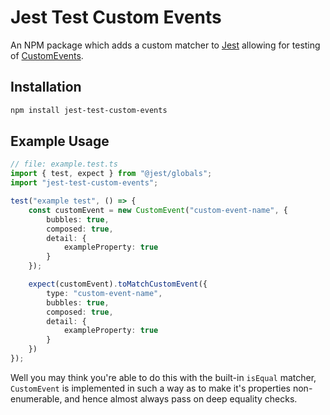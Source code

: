 # Jest Test Custom Events

An NPM package which adds a custom matcher to [Jest](https://jestjs.io/) allowing for testing of [CustomEvents](https://developer.mozilla.org/en-US/docs/Web/API/CustomEvent/CustomEvent).

## Installation

```sh
npm install jest-test-custom-events
```

## Example Usage

```typescript
// file: example.test.ts
import { test, expect } from "@jest/globals";
import "jest-test-custom-events";

test("example test", () => {
	const customEvent = new CustomEvent("custom-event-name", {
		bubbles: true,
		composed: true,
		detail: {
			exampleProperty: true
		}
	});

	expect(customEvent).toMatchCustomEvent({
		type: "custom-event-name",
		bubbles: true,
		composed: true,
		detail: {
			exampleProperty: true
		}
	})
});
```

Well you may think you're able to do this with the built-in `isEqual` matcher, `CustomEvent` is implemented in such a way as to make it's properties non-enumerable, and hence almost always pass on deep equality checks.
